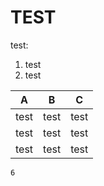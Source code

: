 # TEST

test:

1. test
2. test



| A    | B    | C    |
| ---- | ---- | ---- |
| test | test | test |
| test | test | test |
| test | test | test |

> 

```
6
```

